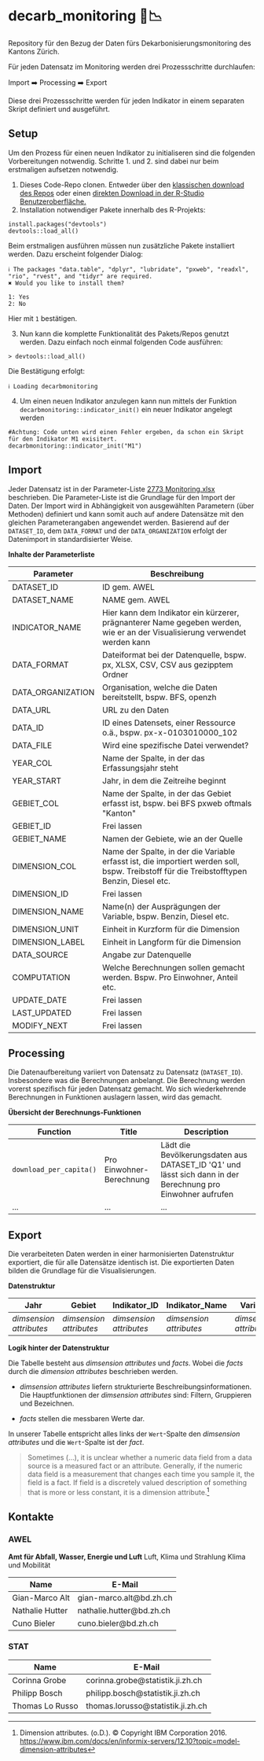# decarb_monitoring 🌳📉

Repository für den Bezug der Daten fürs Dekarbonisierungsmonitoring des Kantons Zürich.

Für jeden Datensatz im Monitoring werden drei Prozessschritte durchlaufen:

Import ➡️ Processing ➡️ Export

Diese drei Prozessschritte werden für jeden Indikator in einem separaten Skript definiert und ausgeführt. 

## Setup
Um den Prozess für einen neuen Indikator zu initialiseren sind die folgenden Vorbereitungen notwendig. Schritte 1. und 2. sind dabei nur beim erstmaligen aufsetzen notwendig.
1. Dieses Code-Repo clonen. Entweder über den [klassischen download des Repos](https://github.com/statistikZH/decarb_monitoring/archive/refs/heads/main.zip) oder einen [direkten Download in der R-Studio Benutzeroberfläche.](https://happygitwithr.com/rstudio-git-github.html#clone-the-test-github-repository-to-your-computer-via-rstudio)
2. Installation notwendiger Pakete innerhalb des R-Projekts: 
```
install.packages("devtools")
devtools::load_all()
```
Beim erstmaligen ausführen müssen nun zusätzliche Pakete installiert werden. Dazu erscheint folgender Dialog:
```
ℹ The packages "data.table", "dplyr", "lubridate", "pxweb", "readxl", "rio", "rvest", and "tidyr" are required.
✖ Would you like to install them?

1: Yes
2: No
```
Hier mit `1` bestätigen.

3. Nun kann die komplette Funktionalität des Pakets/Repos genutzt werden. Dazu einfach noch einmal folgenden Code ausführen:
```
> devtools::load_all()
```
Die Bestätigung erfolgt:
```
ℹ Loading decarbmonitoring
```
4. Um einen neuen Indikator anzulegen kann nun mittels der Funktion `decarbmonitoring::indicator_init()` ein neuer Indikator angelegt werden
```
#Achtung: Code unten wird einen Fehler ergeben, da schon ein Skript für den Indikator M1 exisitert.
decarbmonitoring::indicator_init("M1")
```

## Import

Jeder Datensatz ist in der Parameter-Liste [2773 Monitoring.xlsx](https://github.com/statistikZH/decarb_monitoring/blob/main/2773%20Monitoring.xlsx) beschrieben.
Die Parameter-Liste ist die Grundlage für den Import der Daten. Der Import wird in Abhängigkeit von ausgewählten Parametern (über Methoden) definiert und kann somit auch auf andere Datensätze mit den gleichen Parameterangaben angewendet werden.
Basierend auf der `DATASET_ID`, dem `DATA_FORMAT` und der `DATA_ORGANIZATION` erfolgt der Datenimport in standardisierter Weise.

**Inhalte der Parameterliste**

| Parameter     | Beschreibung |
| ---      | ---       |
| DATASET_ID  | ID gem. AWEL |
| DATASET_NAME | NAME gem. AWEL |
| INDICATOR_NAME | Hier kann dem Indikator ein kürzerer, prägnanterer Name gegeben werden, wie er an der Visualisierung verwendet werden kann | 
| DATA_FORMAT | Dateiformat bei der Datenquelle, bspw. px, XLSX, CSV, CSV aus gezipptem Ordner |
| DATA_ORGANIZATION | Organisation, welche die Daten bereitstellt, bspw. BFS, openzh | 
| DATA_URL | URL zu den Daten | 
| DATA_ID | ID eines Datensets, einer Ressource o.ä., bspw. px-x-0103010000_102 |
| DATA_FILE | Wird eine spezifische Datei verwendet? |
| YEAR_COL | Name der Spalte, in der das Erfassungsjahr steht |
| YEAR_START | Jahr, in dem die Zeitreihe beginnt |
| GEBIET_COL | Name der Spalte, in der das Gebiet erfasst ist, bspw. bei BFS pxweb oftmals "Kanton" |
| GEBIET_ID | Frei lassen |
| GEBIET_NAME | Namen der Gebiete, wie an der Quelle |
| DIMENSION_COL | Name der Spalte, in der die Variable erfasst ist, die importiert werden soll, bspw. Treibstoff für die Treibstofftypen Benzin, Diesel etc.|
| DIMENSION_ID | Frei lassen |
| DIMENSION_NAME | Name(n) der Ausprägungen der Variable, bspw. Benzin, Diesel etc. |
| DIMENSION_UNIT | Einheit in Kurzform für die Dimension | 
| DIMENSION_LABEL | Einheit in Langform für die Dimension |
| DATA_SOURCE | Angabe zur Datenquelle |
| COMPUTATION | Welche Berechnungen sollen gemacht werden. Bspw. Pro Einwohner, Anteil etc. |
| UPDATE_DATE | Frei lassen |
| LAST_UPDATED | Frei lassen |
| MODIFY_NEXT | Frei lassen |

## Processing

Die Datenaufbereitung variiert von Datensatz zu Datensatz (`DATASET_ID`). Insbesondere was die Berechnungen anbelangt. Die Berechnung werden vorerst spezifisch für jeden Datensatz gemacht. Wo sich wiederkehrende Berechnungen in Funktionen auslagern lassen, wird das gemacht. 

**Übersicht der Berechnungs-Funktionen**

| Function | Title | Description | 
| ---      | ---       |---       |
| `download_per_capita()` | Pro Einwohner-Berechnung | Lädt die Bevölkerungsdaten aus DATASET_ID 'Q1' und lässt sich dann in der Berechnung pro Einwohner aufrufen |
| ...     | ...       |...       |


## Export

Die verarbeiteten Daten werden in einer harmonisierten Datenstruktur exportiert, die für alle Datensätze identisch ist.
Die exportierten Daten bilden die Grundlage für die Visualisierungen.

**Datenstruktur**

| Jahr | Gebiet | Indikator_ID | Indikator_Name | Variable | Datenquelle | Einheit | Wert | 
|---      | ---      | ---       | ---       | ---       | ---       | ---       | ---       |
| *dimsension attributes*   | *dimsension attributes*      | *dimsension attributes*       | *dimsension attributes*       | *dimsension attributes*       | *dimsension attributes*       | *dimsension attributes*       | *fact*       |


**Logik hinter der Datenstruktur**

Die Tabelle besteht aus *dimsension attributes* und *facts*. Wobei die *facts* durch die *dimension attributes* beschrieben werden.

- *dimsension attributes* liefern strukturierte Beschreibungsinformationen. Die Hauptfunktionen der *dimsension attributes* sind: Filtern, Gruppieren und Bezeichnen. 

- *facts* stellen die messbaren Werte dar. 

In unserer Tabelle entspricht alles links der `Wert`-Spalte den *dimsension attributes* und die `Wert`-Spalte ist der *fact*.

> Sometimes (...), it is unclear whether a numeric data field from a data source is a measured fact or an attribute. 
> Generally, if the numeric data field is a measurement that changes each time you sample it, the field is a fact. 
> If field is a discretely valued description of something that is more or less constant, it is a dimension attribute.[^1]

## Kontakte

### AWEL

**Amt für Abfall, Wasser, Energie und Luft**
Luft, Klima und Strahlung
Klima und Mobilität

| Name | E-Mail | 
| ---      | ---       |
| Gian-Marco Alt | gian-marco.alt\@bd.zh.ch |
| Nathalie Hutter | nathalie.hutter\@bd.zh.ch |
| Cuno Bieler | cuno.bieler\@bd.zh.ch |

### STAT
| Name | E-Mail | 
| ---      | ---       |
| Corinna Grobe | corinna.grobe\@statistik.ji.zh.ch |
| Philipp Bosch | philipp.bosch\@statistik.ji.zh.ch |
| Thomas Lo Russo | thomas.lorusso\@statistik.ji.zh.ch |



[^1]: Dimension attributes. (o.D.). © Copyright IBM Corporation 2016. https://www.ibm.com/docs/en/informix-servers/12.10?topic=model-dimension-attributes
